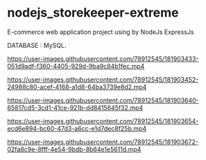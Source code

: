 # nodejs_storekeeper-extreme

E-commerce web application project using by NodeJs ExpressJs

DATABASE : MySQL.

https://user-images.githubusercontent.com/78912545/181903433-051d9adf-f360-4405-929d-9ba9c84b1fec.mp4


https://user-images.githubusercontent.com/78912545/181903452-24988c80-acef-4168-a1d8-64ba3739e8d2.mp4


https://user-images.githubusercontent.com/78912545/181903640-65817cd5-3cd1-41ce-921b-dd8415645f32.mp4


https://user-images.githubusercontent.com/78912545/181903654-ecd6e894-bc60-47d3-a6cc-e1d7dec8f25b.mp4


https://user-images.githubusercontent.com/78912545/181903672-02fa8c9e-8fff-4e54-9bdb-8b64e1e5611d.mp4



